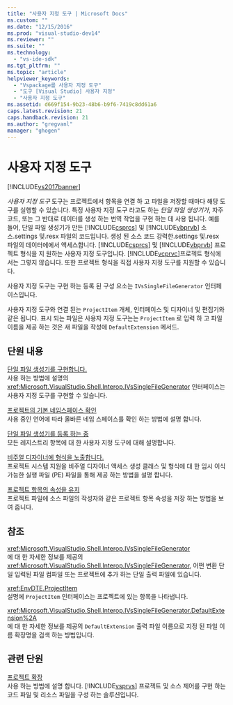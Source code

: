 ```yaml
---
title: "사용자 지정 도구 | Microsoft Docs"
ms.custom: ""
ms.date: "12/15/2016"
ms.prod: "visual-studio-dev14"
ms.reviewer: ""
ms.suite: ""
ms.technology: 
  - "vs-ide-sdk"
ms.tgt_pltfrm: ""
ms.topic: "article"
helpviewer_keywords: 
  - "Vspackage를 사용자 지정 도구"
  - "도구 [Visual Studio] 사용자 지정"
  - "사용자 지정 도구"
ms.assetid: d669f154-9b23-48b6-b9f6-7419c8dd61a6
caps.latest.revision: 21
caps.handback.revision: 21
ms.author: "gregvanl"
manager: "ghogen"
---
```

# 사용자 지정 도구
[!INCLUDE[vs2017banner](../../code-quality/includes/vs2017banner.md)]

*사용자 지정 도구* 도구는 프로젝트에서 항목을 연결 하 고 파일을 저장할 때마다 해당 도구를 실행할 수 있습니다.  특정 사용자 지정 도구 라고도 하는  *단일 파일 생성기가*, 자주 코드, 또는 그 반대로 데이터를 생성 하는 번역 작업을 구현 하는 데 사용 됩니다.  예를 들어, 단일 파일 생성기가 만든 [!INCLUDE[csprcs](../../data-tools/includes/csprcs_md.md)] 및 [!INCLUDE[vbprvb](../../code-quality/includes/vbprvb_md.md)] 소스.settings 및.resx 파일의 코드입니다.  생성 된 소스 코드 강력한.settings 및.resx 파일의 데이터에에서 액세스합니다.  [!INCLUDE[csprcs](../../data-tools/includes/csprcs_md.md)] 및 [!INCLUDE[vbprvb](../../code-quality/includes/vbprvb_md.md)] 프로젝트 형식을 지 원하는 사용자 지정 도구입니다.  [!INCLUDE[vcprvc](../../debugger/includes/vcprvc_md.md)]프로젝트 형식에서는 그렇지 않습니다.  또한 프로젝트 형식을 직접 사용자 지정 도구를 지원할 수 있습니다.  
  
 사용자 지정 도구는 구현 하는 등록 된 구성 요소는 `IVsSingleFileGenerator` 인터페이스입니다.  
  
 사용자 지정 도구와 연결 된는 `ProjectItem` 개체, 인터페이스 및 디자이너 및 편집기와 같은 됩니다.  표시 되는 파일은 사용자 지정 도구는는 `ProjectItem` 로 입력 하 고 파일 이름을 제공 하는 것은 새 파일을 작성에 `DefaultExtension` 메서드.  
  
## 단원 내용  
 [단일 파일 생성기를 구현합니다.](../../extensibility/internals/implementing-single-file-generators.md)  
 사용 하는 방법에 설명의 <xref:Microsoft.VisualStudio.Shell.Interop.IVsSingleFileGenerator> 인터페이스는 사용자 지정 도구를 구현할 수 있습니다.  
  
 [프로젝트의 기본 네임스페이스 확인](../../misc/determining-the-default-namespace-of-a-project.md)  
 사용 중인 언어에 따라 올바른 네임 스페이스를 확인 하는 방법에 설명 합니다.  
  
 [단일 파일 생성기를 등록 하는 중](../../extensibility/internals/registering-single-file-generators.md)  
 모든 레지스트리 항목에 대 한 사용자 지정 도구에 대해 설명합니다.  
  
 [비주얼 디자이너에 형식을 노출합니다.](../../extensibility/internals/exposing-types-to-visual-designers.md)  
 프로젝트 시스템 지원을 비주얼 디자이너 액세스 생성 클래스 및 형식에 대 한 임시 이식 가능한 실행 파일 \(PE\) 파일을 통해 제공 하는 방법을 설명 합니다.  
  
 [프로젝트 항목의 속성을 유지](../../extensibility/persisting-the-property-of-a-project-item.md)  
 프로젝트 파일에 소스 파일의 작성자와 같은 프로젝트 항목 속성을 저장 하는 방법을 보여 줍니다.  
  
## 참조  
 <xref:Microsoft.VisualStudio.Shell.Interop.IVsSingleFileGenerator>  
 에 대 한 자세한 정보를 제공의 <xref:Microsoft.VisualStudio.Shell.Interop.IVsSingleFileGenerator>, 어떤 변환 단일 입력된 파일 컴파일 또는 프로젝트에 추가 하는 단일 출력 파일에 있습니다.  
  
 <xref:EnvDTE.ProjectItem>  
 설명에 `ProjectItem` 인터페이스는 프로젝트에 있는 항목을 나타냅니다.  
  
 <xref:Microsoft.VisualStudio.Shell.Interop.IVsSingleFileGenerator.DefaultExtension%2A>  
 에 대 한 자세한 정보를 제공의 `DefaultExtension` 출력 파일 이름으로 지정 된 파일 이름 확장명을 검색 하는 방법입니다.  
  
## 관련 단원  
 [프로젝트 확장](../../extensibility/extending-projects.md)  
 사용 하는 방법에 설명 합니다. [!INCLUDE[vsprvs](../../code-quality/includes/vsprvs_md.md)] 프로젝트 및 소스 제어를 구현 하는 코드 파일 및 리소스 파일을 구성 하는 솔루션입니다.